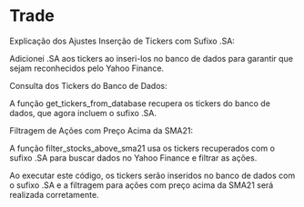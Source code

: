 # Trade

Explicação dos Ajustes
Inserção de Tickers com Sufixo .SA:

Adicionei .SA aos tickers ao inseri-los no banco de dados para garantir que sejam reconhecidos pelo Yahoo Finance.

Consulta dos Tickers do Banco de Dados:

A função get_tickers_from_database recupera os tickers do banco de dados, que agora incluem o sufixo .SA.

Filtragem de Ações com Preço Acima da SMA21:

A função filter_stocks_above_sma21 usa os tickers recuperados com o sufixo .SA para buscar dados no Yahoo Finance e filtrar as ações.

Ao executar este código, os tickers serão inseridos no banco de dados com o sufixo .SA e a filtragem para ações com preço acima da SMA21 será realizada corretamente.

